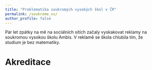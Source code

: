 ```yaml
---
title: "Problematika soukromých vysokých škol v ČR"
permalink: /soukrome_vs/
author_profile: false
---
```



Pár let zpátky na mě na sociálních sítích začaly vyskakovat reklamy na soukromou vysokou školu Ambis.
V reklamě se škola chlubila tím, že studium je bez matematiky.

# Akreditace